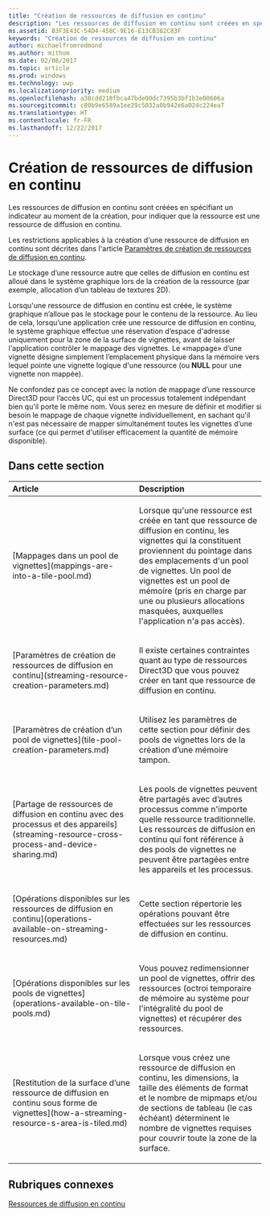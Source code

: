 ```yaml
---
title: "Création de ressources de diffusion en continu"
description: "Les ressources de diffusion en continu sont créées en spécifiant un indicateur au moment de la création, pour indiquer que la ressource est une ressource de diffusion en continu."
ms.assetid: B3F3E43C-54D4-458C-9E16-E13CB382C83F
keywords: "Création de ressources de diffusion en continu"
author: michaelfromredmond
ms.author: mithom
ms.date: 02/08/2017
ms.topic: article
ms.prod: windows
ms.technology: uwp
ms.localizationpriority: medium
ms.openlocfilehash: a38cdd218fbca47bde00dc7395b3bf1b3e00606a
ms.sourcegitcommit: c80b9e6589a1ee29c5032a0b942e6a024c224ea7
ms.translationtype: HT
ms.contentlocale: fr-FR
ms.lasthandoff: 12/22/2017
---
```

# <a name="creating-streaming-resources"></a>Création de ressources de diffusion en continu


Les ressources de diffusion en continu sont créées en spécifiant un indicateur au moment de la création, pour indiquer que la ressource est une ressource de diffusion en continu.

Les restrictions applicables à la création d'une ressource de diffusion en continu sont décrites dans l'article [Paramètres de création de ressources de diffusion en continu](streaming-resource-creation-parameters.md).

Le stockage d’une ressource autre que celles de diffusion en continu est alloué dans le système graphique lors de la création de la ressource (par exemple, allocation d’un tableau de textures 2D).

Lorsqu'une ressource de diffusion en continu est créée, le système graphique n’alloue pas le stockage pour le contenu de la ressource. Au lieu de cela, lorsqu’une application crée une ressource de diffusion en continu, le système graphique effectue une réservation d’espace d'adresse uniquement pour la zone de la surface de vignettes, avant de laisser l'application contrôler le mappage des vignettes. Le «mappage» d’une vignette désigne simplement l’emplacement physique dans la mémoire vers lequel pointe une vignette logique d'une ressource (ou **NULL** pour une vignette non mappée).

Ne confondez pas ce concept avec la notion de mappage d’une ressource Direct3D pour l’accès UC, qui est un processus totalement indépendant bien qu'il porte le même nom. Vous serez en mesure de définir et modifier si besoin le mappage de chaque vignette individuellement, en sachant qu'il n'est pas nécessaire de mapper simultanément toutes les vignettes d’une surface (ce qui permet d'utiliser efficacement la quantité de mémoire disponible).

## <a name="span-idin-this-sectionspanin-this-section"></a><span id="in-this-section"></span>Dans cette section


<table>
<colgroup>
<col width="50%" />
<col width="50%" />
</colgroup>
<thead>
<tr class="header">
<th align="left">Article</th>
<th align="left">Description</th>
</tr>
</thead>
<tbody>
<tr class="odd">
<td align="left"><p>[Mappages dans un pool de vignettes](mappings-are-into-a-tile-pool.md)</p></td>
<td align="left"><p>Lorsque qu'une ressource est créée en tant que ressource de diffusion en continu, les vignettes qui la constituent proviennent du pointage dans des emplacements d'un pool de vignettes. Un pool de vignettes est un pool de mémoire (pris en charge par une ou plusieurs allocations masquées, auxquelles l'application n'a pas accès).</p></td>
</tr>
<tr class="even">
<td align="left"><p>[Paramètres de création de ressources de diffusion en continu](streaming-resource-creation-parameters.md)</p></td>
<td align="left"><p>Il existe certaines contraintes quant au type de ressources Direct3D que vous pouvez créer en tant que ressource de diffusion en continu.</p></td>
</tr>
<tr class="odd">
<td align="left"><p>[Paramètres de création d’un pool de vignettes](tile-pool-creation-parameters.md)</p></td>
<td align="left"><p>Utilisez les paramètres de cette section pour définir des pools de vignettes lors de la création d’une mémoire tampon.</p></td>
</tr>
<tr class="even">
<td align="left"><p>[Partage de ressources de diffusion en continu avec des processus et des appareils](streaming-resource-cross-process-and-device-sharing.md)</p></td>
<td align="left"><p>Les pools de vignettes peuvent être partagés avec d’autres processus comme n'importe quelle ressource traditionnelle. Les ressources de diffusion en continu qui font référence à des pools de vignettes ne peuvent être partagées entre les appareils et les processus.</p></td>
</tr>
<tr class="odd">
<td align="left"><p>[Opérations disponibles sur les ressources de diffusion en continu](operations-available-on-streaming-resources.md)</p></td>
<td align="left"><p>Cette section répertorie les opérations pouvant être effectuées sur les ressources de diffusion en continu.</p></td>
</tr>
<tr class="even">
<td align="left"><p>[Opérations disponibles sur les pools de vignettes](operations-available-on-tile-pools.md)</p></td>
<td align="left"><p>Vous pouvez redimensionner un pool de vignettes, offrir des ressources (octroi temporaire de mémoire au système pour l'intégralité du pool de vignettes) et récupérer des ressources.</p></td>
</tr>
<tr class="odd">
<td align="left"><p>[Restitution de la surface d’une ressource de diffusion en continu sous forme de vignettes](how-a-streaming-resource-s-area-is-tiled.md)</p></td>
<td align="left"><p>Lorsque vous créez une ressource de diffusion en continu, les dimensions, la taille des éléments de format et le nombre de mipmaps et/ou de sections de tableau (le cas échéant) déterminent le nombre de vignettes requises pour couvrir toute la zone de la surface.</p></td>
</tr>
</tbody>
</table>

 

## <a name="span-idrelated-topicsspanrelated-topics"></a><span id="related-topics"></span>Rubriques connexes


[Ressources de diffusion en continu](streaming-resources.md)

 

 




